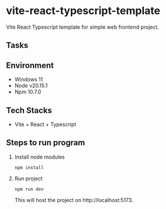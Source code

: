 # vite-react-typescript-template

Vite React Typescript template for simple web frontend project.

## Tasks

## Environment

- Windows 11
- Node v20.15.1
- Npm 10.7.0

## Tech Stacks

- Vite + React + Typescript

## Steps to run program

1. Install node modules

   ```shell
   npm install
   ```

2. Run project
   ```shell
   npm run dev
   ```
   This will host the project on http://localhost:5173.
